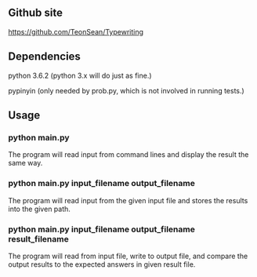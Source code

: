 ## Github site

https://github.com/TeonSean/Typewriting 


## Dependencies

python 3.6.2 (python 3.x will do just as fine.)

pypinyin (only needed by prob.py, which is not involved in running tests.)


## Usage

### python main.py

The program will read input from command lines and display the result the same way.

### python main.py input_filename output_filename

The program will read input from the given input file and stores the results into the given path.

### python main.py input_filename output_filename result_filename

The program will read from input file, write to output file, and compare the output results to the expected answers in 
given result file.
